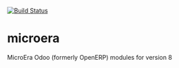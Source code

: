 [![Build Status](https://travis-ci.org/appendif/microera.svg?branch=8.0)](https://travis-ci.org/appendif/microera)

microera
========

MicroEra Odoo (formerly OpenERP) modules for version 8
